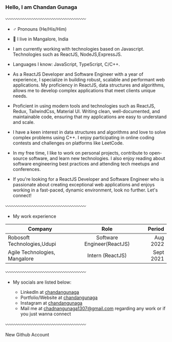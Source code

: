 
### Hello, I am Chandan Gunaga

〰️〰️〰️〰️〰️〰️〰️〰️〰️〰️〰️〰️〰️〰️〰️〰️〰️〰️

- ♂️ Pronouns (He/His/Him)
- 📍 I live in Mangalore, India
- I am currently working with technologies based on Javascript. Technologies such as ReactJS, NodeJS,ExpressJS.
- Languages I know: JavaScript, TypeScript, C/C++.

- As a ReactJS Developer and Software Engineer with a year of experience, I specialize in building robust, scalable and performant web     applications. My proficiency in ReactJS, data structures and algorithms, allows me to develop complex applications that meet clients         unique needs.
- Proficient in using modern tools and technologies such as ReactJS, Redux, TailwindCss, Material UI. Writing clean, well-documented, and maintainable code, ensuring that my applications are easy to understand and scale.
- I have a keen interest in data structures and algorithms and love to solve complex problems using C++. I enjoy participating in online coding contests and challenges on platforms like LeetCode.
- In my free time, I like to work on personal projects, contribute to open-source software, and learn new technologies. I also enjoy reading about software engineering best practices and attending tech meetups and conferences.
- If you're looking for a ReactJS Developer and Software Engineer who is passionate about creating exceptional web applications and enjoys working in a fast-paced, dynamic environment, look no further. Let's connect!

〰️〰️〰️〰️〰️〰️〰️〰️〰️〰️〰️〰️〰️〰️〰️〰️〰️〰️

- My work experience

| Company                         | Role           | Period  |
| ------------- |:-------------:| -----:|
| Robosoft Technologies,Udupi     | Software Engineer(ReactJS) | Aug 2022|
| Agile Technologies, Mangalore   | Intern (ReactJS)   |  Sept 2021  |


〰️〰️〰️〰️〰️〰️〰️〰️〰️〰️〰️〰️〰️〰️〰️〰️〰️〰️

- My socials are listed below:

  - LinkedIn at [chandangunaga](https://www.linkedin.com/in/chandangunaga1307/)
  - Portfolio/Website at [chandangunaga](https://chandangunaga.netlify.app/)
  - Instagram at [chandangunaga](https://www.instagram.com/chandangunaga/)
  - Mail me at [chadnangunaga1307@gmail.com](chandangunaga1307@gmail.com) regarding any work or if you just wanna connect
  
〰️〰️〰️〰️〰️〰️〰️〰️〰️〰️〰️〰️〰️〰️〰️〰️〰️〰️

New Github Account 



